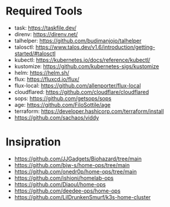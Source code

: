 # Required Tools
* task: https://taskfile.dev/
* direnv: https://direnv.net/
* talhelper: https://github.com/budimanjojo/talhelper
* talosctl: https://www.talos.dev/v1.6/introduction/getting-started/#talosctl
* kubectl: https://kubernetes.io/docs/reference/kubectl/
* kustomize: https://github.com/kubernetes-sigs/kustomize
* helm: https://helm.sh/
* flux: https://fluxcd.io/flux/
* flux-local: https://github.com/allenporter/flux-local
* cloudflared: https://github.com/cloudflare/cloudflared
* sops: https://github.com/getsops/sops
* age: https://github.com/FiloSottile/age
* terraform: https://developer.hashicorp.com/terraform/install
* https://github.com/sachaos/viddy

# Insipration
* https://github.com/JJGadgets/Biohazard/tree/main
* https://github.com/bjw-s/home-ops/tree/main
* https://github.com/onedr0p/home-ops/tree/main
* https://github.com/ishioni/homelab-ops
* https://github.com/Diaoul/home-ops
* https://github.com/deedee-ops/home-ops
* https://github.com/LilDrunkenSmurf/k3s-home-cluster